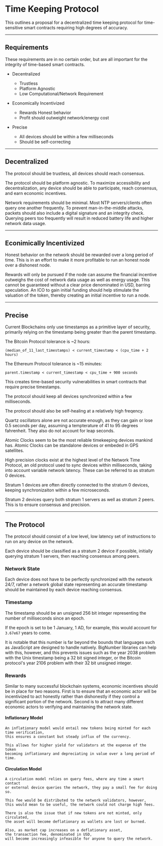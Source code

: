 # Time Keeping Protocol

This outlines a proposal for a decentralized time keeping protocol
for time-sensitive smart contracts requiring high degrees of accuracy.

---

## Requirements

These requirements are in no certain order,
but are all important for the integrity of time-based smart contracts.

- Decentralized
    - Trustless
    - Platform Agnostic
    - Low Computational/Network Requirement

- Economically Incentivized
    - Rewards Honest behavior
    - Profit should outweight network/energy cost

- Precise
    - All devices should be within a few milliseconds
    - Should be self-correcting

---

## Decentralized

The protocol should be trustless, all devices should reach consensus.

The protocol should be platform agnostic.
To maximize accessibility and decentralization,
any device should be able to participate, reach consensus, and earn economic incentives.

Network requirements should be minimal.
Most NTP servers/clients often query one another frequently.
To prevent man-in-the-middle attacks,
packets should also include a digital signature
and an integrity check.
Querying peers too frequently will result in reduced battery
life and higher network data usage.

---

## Econimically Incentivized

Honest behavior on the network should be rewarded over a long period of time.
This is in an effort to make it more profitable to run an honest node over a
dishonest node.

Rewards will only be pursued if the node can assume the financial incentive
outweighs the cost of network data usage as well as energy usage.
This cannot be guaranteed without a clear price denominated in USD,
barring speculation. 
An ICO to gain initial funding should help stimulate the valuation of the token,
thereby creating an initial incentive to run a node.

---

## Precise

Current Blockchains only use timestamps as a primitive layer of security,
primarily relying on the timestamp being greater than the parent timestamp.

The Bitcoin Protocol tolerance is ~2 hours:
```
(median_of_11_last_timestamps) < current_timestamp < (cpu_time + 2 hours)
```

The Ethereum Protocol tolerance is ~15 minutes:
```
parent.timestamp < current_timestamp < cpu_time + 900 seconds
```

This creates time-based security vulnerabilities in smart contracts that
require precise timestamps.

The protocol should keep all devices synchronized within a few milliseconds.

The protocol should also be self-healing at a relatively high freqency.

Quartz oscillators alone are not accurate enough,
as they can gain or lose 0.5 seconds per day,
assuming a tempterature of 41 to 95 degrees fahrenheit.
They also do not account for leap seconds. 

Atomic Clocks seem to be the most reliable timekeeping devices mankind has.
Atomic Clocks can be standalone devices or embeded in GPS satellites.

High precision clocks exist at the highest level of the Network Time Protocol,
an old protocol used to sync devices within milliseconds,
taking into account variable network latency.
These can be referred to as stratum 0 devices.

Stratum 1 devices are often directly connected to the stratum 0 devices,
keeping synchronizaiton within a few microseconds.

Stratum 2 devices query both stratum 1 servers as well as stratum 2 peers.
This is to ensure consensus and precision.

---

## The Protocol

The protocol should consist of a low level, low latency set of instructions
to run on any device on the network.

Each device should be classified as a stratum 2 device if possible,
initially querying stratum 1 servers, then reaching consensus among peers.

### Network State

Each device does not have to be perfectly synchronized with the network 24/7,
rather a network global state representing an accurate timestamp should be
maintained by each device reaching consensus.

### Timestamp

The timestamp should be an unsigned 256 bit integer representing the number of
milliseconds since an epoch. 

If the epoch is set to be 1 January, 1 AD, for example,
this would account for `3.67e67` years to come.

It is notable that this number is far beyond the bounds that languages such as
JavaScript are designed to handle natively.
BigNumber libraries can help with this, however,
and this prevents issues such as the year 2038 problem with the Unix timestamp
being a 32 bit signed integer,
or the Bitcoin protocol's year 2106 problem with their 32 bit unsigned integer.

### Rewards

Similar to many successful blockchain systems,
economic incentives should be in place for two reasons.
First is to ensure that an economic actor will be incentivized to act
honestly rather than dishonestly if they control a significant portion
of the network.
Second is to attract many different economic actors to verifying and maintaining
the network state.

#### Inflationary Model

    An inflationary model would entail new tokens being minted for each time verification,
    this ensures a constant but steady influx of the currency.

    This allows for higher yield for validators at the expense of the token
    becoming inflationary and depreciating in value over a long period of time.

#### Circulation Model

    A circulation model relies on query fees, where any time a smart contact
    or external device queries the network, they pay a small fee for doing so.

    This fee would be distributed to the network validators, however,
    this would mean to be useful, the network could not charge high fees.

    There is also the issue that if new tokens are not minted, only circulated,
    the asset will become deflationary as wallets are lost or burned. 

    Also, as market cap increases on a deflationary asset,
    the transaction fee, denominated in USD,
    will become increasingly infeasible for anyone to query the network.


